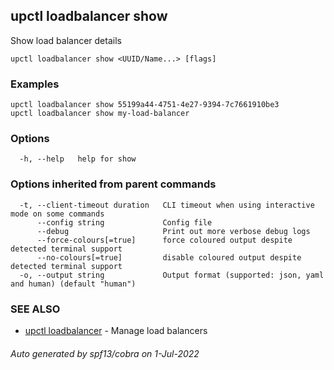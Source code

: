 ## upctl loadbalancer show

Show load balancer details

```
upctl loadbalancer show <UUID/Name...> [flags]
```

### Examples

```
upctl loadbalancer show 55199a44-4751-4e27-9394-7c7661910be3
upctl loadbalancer show my-load-balancer
```

### Options

```
  -h, --help   help for show
```

### Options inherited from parent commands

```
  -t, --client-timeout duration   CLI timeout when using interactive mode on some commands
      --config string             Config file
      --debug                     Print out more verbose debug logs
      --force-colours[=true]      force coloured output despite detected terminal support
      --no-colours[=true]         disable coloured output despite detected terminal support
  -o, --output string             Output format (supported: json, yaml and human) (default "human")
```

### SEE ALSO

* [upctl loadbalancer](upctl_loadbalancer.md)	 - Manage load balancers

###### Auto generated by spf13/cobra on 1-Jul-2022
